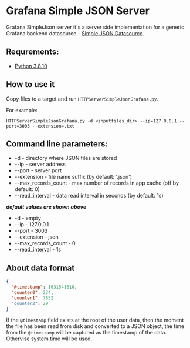 # Grafana Simple JSON Server
Grafana SimpleJson server it's a server side implementation for a generic Grafana backend datasource - [Simple JSON Datasource](https://grafana.com/grafana/plugins/grafana-simple-json-datasource/).

## Requrements:
- [Python 3.8.10](https://www.python.org/downloads/)

## How to use it
Copy files to a target and run `HTTPServerSimpleJsonGrafana.py`.

For example:

`HTTPServerSimpleJsonGrafana.py -d <inputfiles_dir> --ip=127.0.0.1 --port=3003 --extension=.txt`

## Command line parameters:

- -d - directory where JSON files are stored
- --ip - server address
- --port - server port
- --extension - file name suffix (by default: '.json')
- --max_records_count - max number of records in app cache (off by default: 0)
- --read_interval - data read interval in seconds (by default: 1s)

***default values are shown above***

- -d - empty
- --ip - 127.0.0.1
- --port - 3003
- --extension - json
- --max_records_count -  0
- --read_interval - 1s

## About data format

```json
{
  "@timestamp": 1631541610,
  "counter0": 234,
  "counter1": 7852
  "counter2": 29  
}
```
If the `@timestamp` field exists at the root of the user data, then the moment the file has been read from disk and converted to a JSON object, the time from the `@timestamp` will be captured as the timestamp of the data. Othervise system time will be used.
